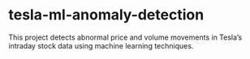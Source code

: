 # tesla-ml-anomaly-detection
This project detects abnormal price and volume movements in Tesla’s intraday stock data using machine learning techniques.
